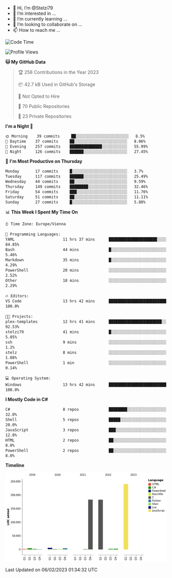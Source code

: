 - 👋 Hi, I’m @Stelzi79
- 👀 I’m interested in ...
- 🌱 I’m currently learning ...
- 💞️ I’m looking to collaborate on ...
- 📫 How to reach me ...

<!--START_SECTION:waka-->
![Code Time](http://img.shields.io/badge/Code%20Time-825%20hrs%2035%20mins-blue)

![Profile Views](http://img.shields.io/badge/Profile%20Views-21-blue)

**🐱 My GitHub Data** 

> 🏆 258 Contributions in the Year 2023
 > 
> 📦 42.7 kB Used in GitHub's Storage 
 > 
> 🚫 Not Opted to Hire
 > 
> 📜 70 Public Repositories 
 > 
> 🔑 23 Private Repositories  
 > 
**I'm a Night 🦉** 

```text
🌞 Morning    39 commits     ██░░░░░░░░░░░░░░░░░░░░░░░   8.5% 
🌆 Daytime    37 commits     ██░░░░░░░░░░░░░░░░░░░░░░░   8.06% 
🌃 Evening    257 commits    ██████████████░░░░░░░░░░░   55.99% 
🌙 Night      126 commits    ██████░░░░░░░░░░░░░░░░░░░   27.45%

```
📅 **I'm Most Productive on Thursday** 

```text
Monday       17 commits     █░░░░░░░░░░░░░░░░░░░░░░░░   3.7% 
Tuesday      117 commits    ██████░░░░░░░░░░░░░░░░░░░   25.49% 
Wednesday    44 commits     ██░░░░░░░░░░░░░░░░░░░░░░░   9.59% 
Thursday     149 commits    ████████░░░░░░░░░░░░░░░░░   32.46% 
Friday       54 commits     ███░░░░░░░░░░░░░░░░░░░░░░   11.76% 
Saturday     51 commits     ██░░░░░░░░░░░░░░░░░░░░░░░   11.11% 
Sunday       27 commits     █░░░░░░░░░░░░░░░░░░░░░░░░   5.88%

```


📊 **This Week I Spent My Time On** 

```text
⌚︎ Time Zone: Europe/Vienna

💬 Programming Languages: 
YAML                     11 hrs 37 mins      █████████████████████░░░░   84.85% 
Bash                     44 mins             █░░░░░░░░░░░░░░░░░░░░░░░░   5.46% 
Markdown                 35 mins             █░░░░░░░░░░░░░░░░░░░░░░░░   4.29% 
PowerShell               20 mins             ░░░░░░░░░░░░░░░░░░░░░░░░░   2.52% 
Other                    18 mins             ░░░░░░░░░░░░░░░░░░░░░░░░░   2.29%

🔥 Editors: 
VS Code                  13 hrs 42 mins      █████████████████████████   100.0%

🐱‍💻 Projects: 
plex-templates           12 hrs 41 mins      ███████████████████████░░   92.53% 
stelzi79                 41 mins             █░░░░░░░░░░░░░░░░░░░░░░░░   5.05% 
ssh                      9 mins              ░░░░░░░░░░░░░░░░░░░░░░░░░   1.2% 
stelz                    8 mins              ░░░░░░░░░░░░░░░░░░░░░░░░░   1.08% 
PowerShell               1 min               ░░░░░░░░░░░░░░░░░░░░░░░░░   0.14%

💻 Operating System: 
Windows                  13 hrs 42 mins      █████████████████████████   100.0%

```

**I Mostly Code in C#** 

```text
C#                       8 repos             ████████░░░░░░░░░░░░░░░░░   32.0% 
Shell                    5 repos             █████░░░░░░░░░░░░░░░░░░░░   20.0% 
JavaScript               3 repos             ███░░░░░░░░░░░░░░░░░░░░░░   12.0% 
HTML                     2 repos             ██░░░░░░░░░░░░░░░░░░░░░░░   8.0% 
PowerShell               2 repos             ██░░░░░░░░░░░░░░░░░░░░░░░   8.0%

```


**Timeline**

![Chart not found](https://raw.githubusercontent.com/Stelzi79/Stelzi79/main/charts/bar_graph.png) 


 Last Updated on 06/02/2023 01:34:32 UTC
<!--END_SECTION:waka-->

<!---
Stelzi79/Stelzi79 is a ✨ special ✨ repository because its `README.md` (this file) appears on your GitHub profile.
You can click the Preview link to take a look at your changes.
--->
